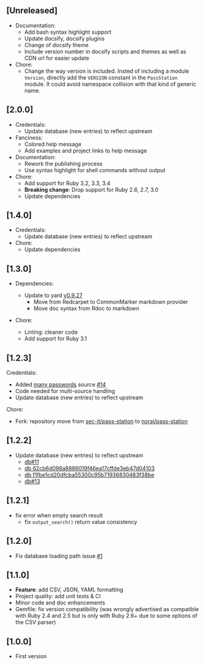 ## [Unreleased]

- Documentation:
  - Add bash syntax highlight support
  - Update docsify, docsify plugins
  - Change of docsify theme
  - Include version number in docsify scripts and themes as well as CDN url for easier update
- Chore:
  - Change the way version is included. Insted of including a module `Version`, directly add the `VERSION` constant in the `PassStation` module. It could avoid namespace collision with that kind of generic name.

## [2.0.0]

- Credentials:
  - Update database (new entries) to reflect upstream
- Fanciness:
  - Colored help message
  - Add examples and project links to help message
- Documentation:
  - Rework the publishing process
  - Use syntax highlight for shell commands without output
- Chore:
  - Add support for Ruby 3.2, 3.3, 3.4
  - **Breaking change**: Drop support for Ruby 2.6, 2.7, 3.0
  - Update dependencies

## [1.4.0]

- Credentials:
  - Update database (new entries) to reflect upstream
- Chore:
  - Update dependencies

## [1.3.0]

- Dependencies:
  - Update to yard [v0.9.27](https://github.com/lsegal/yard/releases/tag/v0.9.27)
    - Move from Redcarpet to CommonMarker markdown provider
    - Move doc syntax from Rdoc to markdown

- Chore:
  - Linting: cleaner code
  - Add support for Ruby 3.1

## [1.2.3]

Credentials:

- Added [many passwords](https://github.com/many-passwords/many-passwords) source [#14][#14]
- Code needed for multi-source handling
- Update database (new entries) to reflect upstream

Chore:

- Fork: repository move from [sec-it/pass-station](https://github.com/sec-it/pass-station) to [noraj/pass-station](https://github.com/noraj/pass-station)

[#14]:https://github.com/noraj/pass-station/issues/14

## [1.2.2]

- Update database (new entries) to reflect upstream
  - [db#11](https://github.com/ihebski/DefaultCreds-cheat-sheet/pull/11/files)
  - [db 62cb6d098a8886019f46ea17cffde3eb47d04103](https://github.com/ihebski/DefaultCreds-cheat-sheet/commit/62cb6d098a8886019f46ea17cffde3eb47d04103)
  - [db f1fbe1cd20dfcba55300c95b71936830483f38be](https://github.com/ihebski/DefaultCreds-cheat-sheet/commit/f1fbe1cd20dfcba55300c95b71936830483f38be)
  - [db#13](https://github.com/ihebski/DefaultCreds-cheat-sheet/pull/13/files)

## [1.2.1]

- fix error when empty search result
  - fix `output_search()` return value consistency

## [1.2.0]

- Fix database loading path issue [#1](https://github.com/sec-it/pass-station/issues/1)

## [1.1.0]

- **Feature**: add CSV, JSON, YAML formatting
- Project quality: add unit tests & CI
- Minor code and doc enhancements
- Gemfile: fix version compatibility (was wrongly advertised as compatible with Ruby 2.4 and 2.5 but is only with Ruby 2.6+ due to some options of the CSV parser)

## [1.0.0]

- First version
